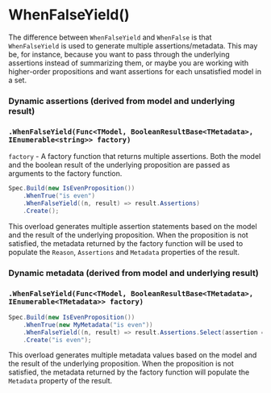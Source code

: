 ﻿# WhenFalseYield()

The difference between `WhenFalseYield` and `WhenFalse` is that `WhenFalseYield` is used to generate multiple 
assertions/metadata. This may be, for instance, because you want to pass through the underlying assertions instead of 
summarizing them, or maybe you are working with higher-order propositions and want assertions for each unsatisfied 
model in a set.

### Dynamic assertions (derived from model and underlying result)

### `.WhenFalseYield(Func<TModel, BooleanResultBase<TMetadata>, IEnumerable<string>> factory)`
`factory` - A factory function that returns multiple assertions.
Both the model and the boolean result of the underlying proposition are passed as arguments to the factory function.

```csharp
Spec.Build(new IsEvenProposition())
    .WhenTrue("is even")
    .WhenFalseYield((n, result) => result.Assertions)
    .Create();
```

This overload generates multiple assertion statements based on the model and the result of the underlying proposition.
When the proposition is not satisfied, the metadata returned by the factory function will be used to populate the
`Reason`, `Assertions` and `Metadata` properties of the result.

### Dynamic metadata (derived from model and underlying result)

### `.WhenFalseYield(Func<TModel, BooleanResultBase<TMetadata>, IEnumerable<TMetadata>> factory)`

```csharp
Spec.Build(new IsEvenProposition())
    .WhenTrue(new MyMetadata("is even"))
    .WhenFalseYield((n, result) => result.Assertions.Select(assertion => new MyMetadata($"{n} {assertion}")))
    .Create("is even");
```

This overload generates multiple metadata values based on the model and the result of the underlying proposition. When
the proposition is not satisfied, the metadata returned by the factory function will populate the `Metadata`
property of the result.